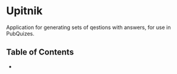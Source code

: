 # Upitnik
Application for generating sets of qestions with answers, for use in PubQuizes.

## Table of Contents
- 
